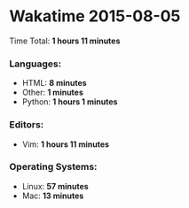 # Wakatime 2015-08-05

Time Total: **1 hours 11 minutes**

### Languages:
- HTML: **8 minutes** 
- Other: **1 minutes** 
- Python: **1 hours 1 minutes** 

### Editors:
- Vim: **1 hours 11 minutes** 

### Operating Systems:
- Linux: **57 minutes** 
- Mac: **13 minutes** 

